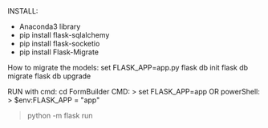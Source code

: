 ##
INSTALL:
- Anaconda3 library
- pip install flask-sqlalchemy
- pip install flask-socketio
- pip install Flask-Migrate

How to migrate the models: 
  set FLASK_APP=app.py
  flask db init
  flask db migrate
  flask db upgrade
 
RUN with cmd:
cd FormBuilder
CMD: > set FLASK_APP=app
OR
powerShell: > $env:FLASK_APP = "app"

> python -m flask run
